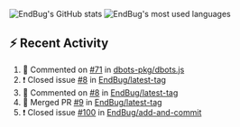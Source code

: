 ![EndBug's GitHub stats](https://github-readme-stats.vercel.app/api?username=endbug&show_icons=true)
![EndBug's most used languages](https://github-readme-stats.vercel.app/api/top-langs/?username=endbug&layout=compact)

## ⚡ Recent Activity

<!--START_SECTION:activity-->
1. 💬 Commented on [#71](https://github.com//dbots-pkg/dbots.js/issues/71) in [dbots-pkg/dbots.js](https://github.com//dbots-pkg/dbots.js)
2. ❗️ Closed issue [#8](https://github.com//EndBug/latest-tag/issues/8) in [EndBug/latest-tag](https://github.com//EndBug/latest-tag)
3. 💬 Commented on [#8](https://github.com//EndBug/latest-tag/issues/8) in [EndBug/latest-tag](https://github.com//EndBug/latest-tag)
4. 🎉 Merged PR [#9](https://github.com//EndBug/latest-tag/pull/9) in [EndBug/latest-tag](https://github.com//EndBug/latest-tag)
5. ❗️ Closed issue [#100](https://github.com//EndBug/add-and-commit/issues/100) in [EndBug/add-and-commit](https://github.com//EndBug/add-and-commit)
<!--END_SECTION:activity-->
